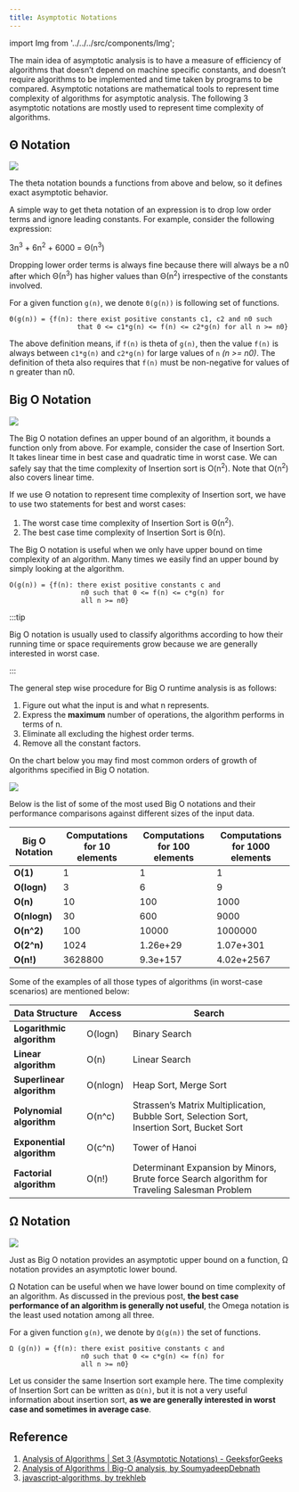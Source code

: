 ```yaml
---
title: Asymptotic Notations
---
```


import Img from '../../../src/components/Img';

The main idea of asymptotic analysis is to have a measure of efficiency of algorithms that doesn’t depend on machine specific constants, and doesn’t require algorithms to be implemented and time taken by programs to be compared. Asymptotic notations are mathematical tools to represent time complexity of algorithms for asymptotic analysis. The following 3 asymptotic notations are mostly used to represent time complexity of algorithms.

## Θ Notation

<Img w="200" float="right" src='https://cosmos-x.oss-cn-hangzhou.aliyuncs.com/hihU0o.jpg'/>

The theta notation bounds a functions from above and below, so it defines exact asymptotic behavior.

A simple way to get theta notation of an expression is to drop low order terms and ignore leading constants. For example, consider the following expression:

3n<sup>3</sup> + 6n<sup>2</sup> + 6000 = Θ(n<sup>3</sup>)

Dropping lower order terms is always fine because there will always be a n0 after which Θ(n<sup>3</sup>) has higher values than Θ(n<sup>2</sup>) irrespective of the constants involved.

For a given function `g(n)`, we denote `Θ(g(n))` is following set of functions.

```text
Θ(g(n)) = {f(n): there exist positive constants c1, c2 and n0 such
                 that 0 <= c1*g(n) <= f(n) <= c2*g(n) for all n >= n0}
```

The above definition means, if `f(n)` is theta of `g(n)`, then the value `f(n)` is always between `c1*g(n)` and `c2*g(n)` for large values of `n` _(n >= n0)_. The definition of theta also requires that `f(n)` must be non-negative for values of n greater than n0.

## Big O Notation

<Img w="200" float="right" src='https://cosmos-x.oss-cn-hangzhou.aliyuncs.com/tWPlZM.jpg'/>

The Big O notation defines an upper bound of an algorithm, it bounds a function only from above. For example, consider the case of Insertion Sort. It takes linear time in best case and quadratic time in worst case. We can safely say that the time complexity of Insertion sort is O(n<sup>2</sup>). Note that O(n<sup>2</sup>) also covers linear time.

If we use Θ notation to represent time complexity of Insertion sort, we have to use two statements for best and worst cases:

1. The worst case time complexity of Insertion Sort is Θ(n<sup>2</sup>).
2. The best case time complexity of Insertion Sort is Θ(n).

The Big O notation is useful when we only have upper bound on time complexity of an algorithm. Many times we easily find an upper bound by simply looking at the algorithm.

```text
O(g(n)) = {f(n): there exist positive constants c and
                  n0 such that 0 <= f(n) <= c*g(n) for
                  all n >= n0}
```

:::tip

Big O notation is usually used to classify algorithms according to how their running time or space requirements grow because we are generally interested in worst case.

:::

The general step wise procedure for Big O runtime analysis is as follows:

1. Figure out what the input is and what n represents.
1. Express the **maximum** number of operations, the algorithm performs in terms of n.
1. Eliminate all excluding the highest order terms.
1. Remove all the constant factors.

On the chart below you may find most common orders of growth of algorithms specified in Big O notation.

<Img w="600" origin="http://bigocheatsheet.com/" legend="Big O Cheat Sheet" src='https://cosmos-x.oss-cn-hangzhou.aliyuncs.com/dlLMln.jpg'/>

Below is the list of some of the most used Big O notations and their performance comparisons against different sizes of the input data.

| Big O Notation | Computations for 10 elements | Computations for 100 elements | Computations for 1000 elements |
| --- | --- | --- | --- |
| **O(1)** | 1 | 1 | 1 |
| **O(logn)** | 3 | 6 | 9 |
| **O(n)** | 10 | 100 | 1000 |
| **O(nlogn)** | 30 | 600 | 9000 |
| **O(n^2)** | 100 | 10000 | 1000000 |
| **O(2^n)** | 1024 | 1.26e+29 | 1.07e+301 |
| **O(n!)** | 3628800 | 9.3e+157 | 4.02e+2567 |

Some of the examples of all those types of algorithms (in worst-case scenarios) are mentioned below:

| Data Structure | Access | Search |
| --- | --- | --- |
| **Logarithmic algorithm** | O(logn) | Binary Search |
| **Linear algorithm** | O(n) | Linear Search |
| **Superlinear algorithm** | O(nlogn) | Heap Sort, Merge Sort |
| **Polynomial algorithm** | O(n^c) | Strassen’s Matrix Multiplication, Bubble Sort, Selection Sort, Insertion Sort, Bucket Sort |
| **Exponential algorithm** | O(c^n) | Tower of Hanoi |
| **Factorial algorithm** | O(n!) | Determinant Expansion by Minors, Brute force Search algorithm for Traveling Salesman Problem |

## Ω Notation

<Img w="200" float="right" src='https://cosmos-x.oss-cn-hangzhou.aliyuncs.com/p5sawF.jpg'/>

Just as Big O notation provides an asymptotic upper bound on a function, Ω notation provides an asymptotic lower bound.

Ω Notation can be useful when we have lower bound on time complexity of an algorithm. As discussed in the previous post, **the best case performance of an algorithm is generally not useful**, the Omega notation is the least used notation among all three.

For a given function `g(n)`, we denote by `Ω(g(n))` the set of functions.

```text
Ω (g(n)) = {f(n): there exist positive constants c and
                  n0 such that 0 <= c*g(n) <= f(n) for
                  all n >= n0}
```

Let us consider the same Insertion sort example here. The time complexity of Insertion Sort can be written as `Ω(n)`, but it is not a very useful information about insertion sort, **as we are generally interested in worst case and sometimes in average case**.

## Reference

1. [Analysis of Algorithms | Set 3 (Asymptotic Notations) - GeeksforGeeks](https://www.geeksforgeeks.org/analysis-of-algorithms-set-3asymptotic-notations/)
2. [Analysis of Algorithms | Big-O analysis, by SoumyadeepDebnath](https://www.geeksforgeeks.org/analysis-algorithms-big-o-analysis/)
3. [javascript-algorithms, by trekhleb](https://github.com/trekhleb/javascript-algorithms)
